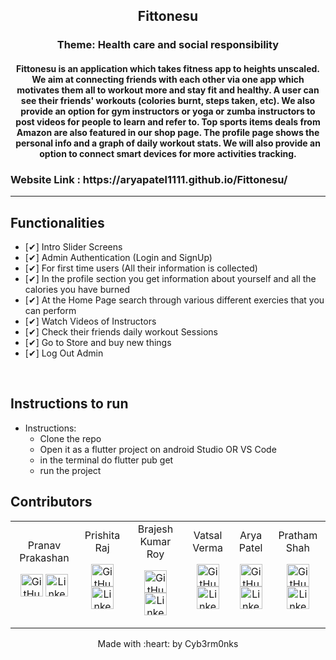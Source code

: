 <p align="center">
	<h2 align="center"> Fittonesu </h2>
  <h3 align="center">Theme:  Health care and social responsibility </h3>
	<h4 align="center">Fittonesu is an application which takes fitness app to heights unscaled. We aim at connecting friends with each other via one app which motivates them all to workout more and stay fit and healthy. A user can see their friends' workouts (colories burnt, steps taken, etc). We also provide an option for gym instructors or yoga or zumba instructors to post videos for people to learn and refer to. Top sports items deals from Amazon are also featured in our shop page. The profile page shows the personal info and a graph of daily workout stats. We will also provide an option to connect smart devices for more activities tracking.  <h4>
	<h3> Website Link : https://aryapatel1111.github.io/Fittonesu/ </h3>
</p>

---
## Functionalities
- [✔]  Intro Slider Screens
- [✔]  Admin Authentication (Login and SignUp)
- [✔]  For first time users (All their information is collected)
- [✔]  In the profile section you get information about yourself and all the calories you have burned
- [✔]  At the Home Page search through various different exercies that you can perform
- [✔]  Watch Videos of Instructors
- [✔]  Check their friends daily workout Sessions
- [✔]  Go to Store and buy new things
- [✔]  Log Out Admin
<br>


## Instructions to run

* Instructions:
	-  Clone the repo
	-  Open it as a flutter project on android Studio OR VS Code
	-  in the terminal do flutter pub get
	-  run the project

## Contributors

<table>
<tr align="center">

<td>
Pranav Prakashan
<p align="center">
<a href = "https://github.com/PranavPrakasan07"><img src = "http://www.iconninja.com/files/241/825/211/round-collaboration-social-github-code-circle-network-icon.svg" width="36" height = "36" alt="GitHub"/></a>
<a href = "https://www.linkedin.com/in/pranav-prakasan-/">
<img src = "http://www.iconninja.com/files/863/607/751/network-linkedin-social-connection-circular-circle-media-icon.svg" width="36" height="36" alt="LinkedIn"/>
</a>
</p>
</td>

<td>
Prishita Raj
<p align="center">
<a href = "https://github.com/prishitaraj"><img src = "http://www.iconninja.com/files/241/825/211/round-collaboration-social-github-code-circle-network-icon.svg" width="36" height = "36" alt="GitHub"/></a>
<a href = "https://www.linkedin.com/in/prishita-raj-77987619b/">
<img src = "http://www.iconninja.com/files/863/607/751/network-linkedin-social-connection-circular-circle-media-icon.svg" width="36" height="36" alt="LinkedIn"/>
</a>
</p>
</td>

<td>
Brajesh Kumar Roy
<p align="center">
<a href = "https://github.com/bkrroy"><img src = "http://www.iconninja.com/files/241/825/211/round-collaboration-social-github-code-circle-network-icon.svg" width="36" height = "36" alt="GitHub"/></a>
<a href = "https://www.linkedin.com/in/brajesh-kumar-roy-925b2119b/">
<img src = "http://www.iconninja.com/files/863/607/751/network-linkedin-social-connection-circular-circle-media-icon.svg" width="36" height="36" alt="LinkedIn"/>
</a>
</p>
</td>

<td>
Vatsal Verma
<p align="center">
<a href = "https://github.com/vatsal259"><img src = "http://www.iconninja.com/files/241/825/211/round-collaboration-social-github-code-circle-network-icon.svg" width="36" height = "36" alt="GitHub"/></a>
<a href = "https://www.linkedin.com/in/vatsal-verma-6b9653190/">
<img src = "http://www.iconninja.com/files/863/607/751/network-linkedin-social-connection-circular-circle-media-icon.svg" width="36" height="36" alt="LinkedIn"/>
</a>
</p>
</td>

<td>
Arya Patel 
<p align="center">
<a href = "https://github.com/AryaPatel1111"><img src = "http://www.iconninja.com/files/241/825/211/round-collaboration-social-github-code-circle-network-icon.svg" width="36" height = "36" alt="GitHub"/></a>
<a href = "https://www.linkedin.com/in/arya-patel-1111cm/">
<img src = "http://www.iconninja.com/files/863/607/751/network-linkedin-social-connection-circular-circle-media-icon.svg" width="36" height="36" alt="LinkedIn"/>
</a>
</p>
</td>

<td>
Pratham Shah
<p align="center">
<a href = "https://github.com/Pratham-Shah"><img src = "http://www.iconninja.com/files/241/825/211/round-collaboration-social-github-code-circle-network-icon.svg" width="36" height = "36" alt="GitHub"/></a>
<a href = "https://www.linkedin.com/in/pratham-shah-627b4619a/">
<img src = "http://www.iconninja.com/files/863/607/751/network-linkedin-social-connection-circular-circle-media-icon.svg" width="36" height="36" alt="LinkedIn"/>
</a>
</p>
</td>

</tr>
</table>

<p align="center">
	Made with :heart: by Cyb3rm0nks
</p>

